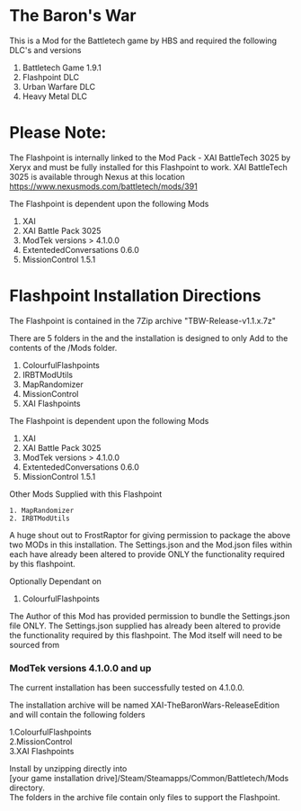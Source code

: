 # The Baron's War

This is a Mod for the Battletech game by HBS and required the following DLC's and versions

1. Battletech Game 1.9.1
2. Flashpoint DLC
3. Urban Warfare DLC
4. Heavy Metal DLC

# Please Note: 
The Flashpoint is internally linked to the Mod Pack - XAI BattleTech 3025 by Xeryx and must be fully installed for this Flashpoint to work. XAI BattleTech 3025 is available through Nexus at this location https://www.nexusmods.com/battletech/mods/391

The Flashpoint is dependent upon the following Mods
1. XAI
2. XAI Battle Pack 3025
3. ModTek versions > 4.1.0.0
4. ExtentededConversations 0.6.0
5. MissionControl 1.5.1

# Flashpoint Installation Directions

The Flashpoint is contained in the 7Zip archive "TBW-Release-v1.1.x.7z"

There are 5 folders in the and the installation is designed to only Add to the contents of the /Mods folder. 
1.  ColourfulFlashpoints
2.  IRBTModUtils
3.  MapRandomizer
4.  MissionControl
5.  XAI Flashpoints



The Flashpoint is dependent upon the following Mods
1. XAI
2. XAI Battle Pack 3025
3. ModTek versions > 4.1.0.0
4. ExtentededConversations 0.6.0
5. MissionControl 1.5.1

Other Mods Supplied with this Flashpoint

    1. MapRandomizer
    2. IRBTModUtils

A huge shout out to FrostRaptor for giving permission to package the above two MODs in this installation. The Settings.json and the Mod.json files within each have already been altered to provide ONLY the functionality required by this flashpoint. 

Optionally Dependant on 
1. ColourfulFlashpoints

The Author of this Mod has provided permission to bundle the Settings.json file ONLY. The Settings.json supplied has already been altered to provide the functionality required by this flashpoint. The Mod itself will need to be sourced from 

### ModTek versions 4.1.0.0 and up
The current installation has been successfully tested on 4.1.0.0.

The installation archive will be named XAI-TheBaronWars-ReleaseEdition and will contain the following folders

1.ColourfulFlashpoints     
2.MissionControl    
3.XAI Flashpoints

Install by unzipping directly into    
[your game installation drive]/Steam/Steamapps/Common/Battletech/Mods directory.     
The folders in the archive file contain only files to support the Flashpoint.



